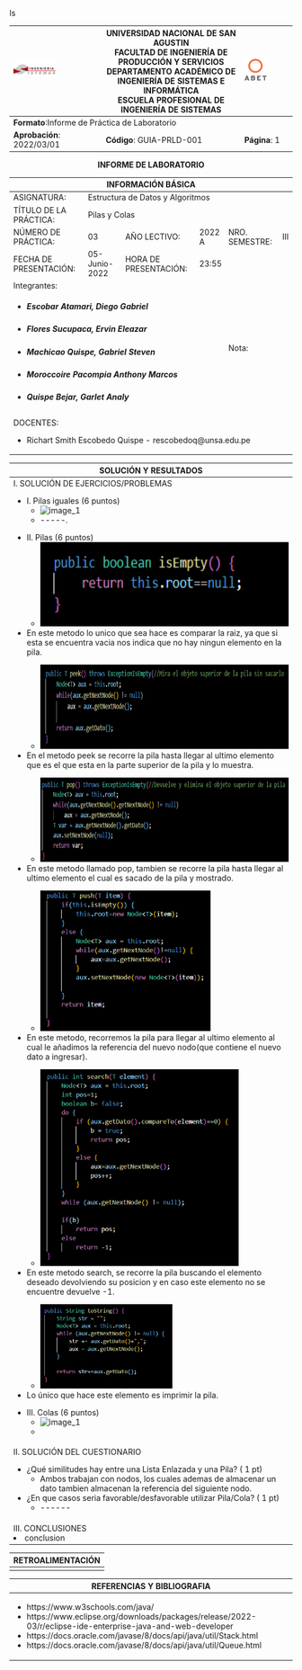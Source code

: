ls<div align="center">
<table>
    <theader>
        <tr>
            <td><img src="https://github.com/rescobedoq/pw2/blob/main/epis.png?raw=true" alt="EPIS" style="width:50%; height:auto"/></td>
            <th>
                <span style="font-weight:bold;">UNIVERSIDAD NACIONAL DE SAN AGUSTIN</span><br />
                <span style="font-weight:bold;">FACULTAD DE INGENIERÍA DE PRODUCCIÓN Y SERVICIOS</span><br />
                <span style="font-weight:bold;">DEPARTAMENTO ACADÉMICO DE INGENIERÍA DE SISTEMAS E INFORMÁTICA</span><br />
                <span style="font-weight:bold;">ESCUELA PROFESIONAL DE INGENIERÍA DE SISTEMAS</span>
            </th>
            <td><img src="https://github.com/rescobedoq/pw2/blob/main/abet.png?raw=true" alt="ABET" style="width:50%; height:auto"/></td>
        </tr>
    </theader>
    <tbody>
        <tr><td colspan="3"><span style="font-weight:bold;">Formato</span>:Informe de Práctica de Laboratorio</td></tr>
        <tr><td><span style="font-weight:bold;">Aprobación</span>:  2022/03/01</td><td><span style="font-weight:bold;">Código</span>: GUIA-PRLD-001</td><td><span style="font-weight:bold;">Página</span>: 1</td></tr>
    </tbody>
</table>
</div>

<div align="center">
<span style="font-weight:bold;">INFORME DE LABORATORIO</span><br />
</div>


<table>
<theader>
<tr><th colspan="6">INFORMACIÓN BÁSICA</th></tr>
</theader>
<tbody>
<tr><td>ASIGNATURA:</td><td colspan="5">Estructura de Datos y Algoritmos</td></tr>
<tr><td>TÍTULO DE LA PRÁCTICA:</td><td colspan="5">Pilas y Colas</td></tr>
<tr>
<td>NÚMERO DE PRÁCTICA:</td><td>03</td><td>AÑO LECTIVO:</td><td>2022 A</td><td>NRO. SEMESTRE:</td><td>III</td>
</tr>
<tr>
<td>FECHA DE PRESENTACIÓN:</td><td>05-Junio-2022</td><td>HORA DE PRESENTACIÓN:</td><td colspan="3">23:55</td>
</tr>
<tr><td colspan="4">Integrantes:
        <ul>
            <li><h5>Escobar Atamari, Diego Gabriel</h5></li>
            <li><h5>Flores Sucupaca, Ervin Eleazar </h5></li>
            <li><h5>Machicao Quispe, Gabriel Steven</h5></li>
            <li><h5>Moroccoire Pacompia Anthony Marcos</h5></li>
            <li><h5>Quispe Bejar, Garlet Analy</h5></li>
        </ul>
    </td>
    <td colspan="2">Nota:</td>
</<tr>
<tr><td colspan="6">DOCENTES:
<ul>
<li>Richart Smith Escobedo Quispe - rescobedoq@unsa.edu.pe</li>
</ul>
</td>
</<tr>
</tdbody>
</table>

<table>
    <theader>
        <tr><th colspan="6">SOLUCIÓN Y RESULTADOS</th></tr>
    </theader>
    <tbody>
        <tr><td colspan="6">I. SOLUCIÓN DE EJERCICIOS/PROBLEMAS
          <ul>
          <li>I. Pilas iguales (6 puntos)
             <ul>
	     <li><img src="img/invertido.jpg?raw=true" alt="image_1" style witdh="150"; height="150"/></li>
 	     <li>-----.</li>
	    </ul>
           </li>
          </ul>
          <ul>
          <li>II. Pilas (6 puntos)
          <ul>
	     <li><img src="img/isEmpty.png?raw=true" alt="image_1" style witdh="150"; height="150"/></li>
	      </ul>
           <li>En este metodo lo unico que sea hace es comparar la raiz, ya que si esta se encuentra vacia nos indica que no hay ningun elemento en la pila.</li>
             <ul>
	     <li><img src="img/peek.png?raw=true" alt="image_1" style witdh="150"; height="150"/></li>
	      </ul>
           <li>En el metodo peek se recorre la pila hasta llegar al ultimo elemento que es el que esta en la parte superior de la pila y lo muestra.</li>
           <ul>
	     <li><img src="img/pop.png?raw=true" alt="image_1" style witdh="150"; height="150"/></li>
	      </ul>
           <li>En este metodo llamado pop, tambien se recorre la pila hasta llegar al ultimo elemento el cual es sacado de la pila y mostrado.</li>
           <ul>
	     <li><img src="img/push.png?raw=true" alt="image_1" style witdh="150"; height="250"/></li>
	      </ul>
           <li>En este metodo, recorremos la pila para llegar al ultimo elemento al cual le añadimos la referencia del nuevo nodo(que contiene el nuevo dato a ingresar).</li>
           <ul>
	     <li><img src="img/search.png?raw=true" alt="image_1" style witdh="150"; height="350"/></li>
	      </ul>
           <li>En este metodo search, se recorre la pila buscando el elemento deseado devolviendo su posicion y en caso este elemento no se encuentre devuelve -1.</li>
           <ul>
	     <li><img src="img/toString.png?raw=true" alt="image_1" style witdh="150"; height="150"/></li>
	      </ul>
           <li>Lo único que hace este elemento es imprimir la pila.</li>
          </ul>
          <ul>
          <li>III. Colas (6 puntos)
             <ul>
	            <li><img src="img/Triangulo_recursivo.png?raw=true" alt="image_1" style witdh="150"; height="150"/></li>
                <li>
              </ul>
           </li>
          </ul>
          </td></tr>   
        <tr><td colspan="6">II. SOLUCIÓN DEL CUESTIONARIO
         <ul>
         <li>¿Qué similitudes hay entre una Lista Enlazada y una Pila? ( 1 pt)
              <ul>
                   <li>Ambos trabajan con nodos, los cuales ademas de almacenar un dato tambien almacenan la referencia del siguiente nodo.</li>
 	       </ul>
          </li>
        <li>¿En que casos seria favorable/desfavorable utilizar Pila/Cola? ( 1 pt)
            <ul>
                <li>------</li> 
          </ul>
        </li>
         </ul>
        </td></tr>
        <tr><td colspan="6">III. CONCLUSIONES
           <li>conclusion </li>
</td></tr>
 </tbody>
</table>

<table>
    <theader>
        <tr><th>RETROALIMENTACIÓN</th></tr>
    </theader>
    <tbody>
         <tr><td colspan="6">                       </td></tr>
    </tbody>
</table>

<table>
    <theader>
        <tr><th>REFERENCIAS Y BIBLIOGRAFIA</th></tr>
    </theader>
    <tbody>
        <tr><td>
            <ul>
                <li>https://www.w3schools.com/java/</li>
                <li>https://www.eclipse.org/downloads/packages/release/2022-03/r/eclipse-ide-enterprise-java-and-web-developer</li>
                <li>https://docs.oracle.com/javase/8/docs/api/java/util/Stack.html</li>
                <li>https://docs.oracle.com/javase/8/docs/api/java/util/Queue.html</li>
            </ul></td>
        </tr>
    </tbody>
</table>
